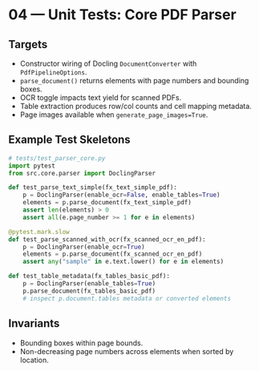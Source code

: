 # 04 — Unit Tests: Core PDF Parser

## Targets
- Constructor wiring of Docling `DocumentConverter` with `PdfPipelineOptions`.
- `parse_document()` returns elements with page numbers and bounding boxes.
- OCR toggle impacts text yield for scanned PDFs.
- Table extraction produces row/col counts and cell mapping metadata.
- Page images available when `generate_page_images=True`.

## Example Test Skeletons
```python
# tests/test_parser_core.py
import pytest
from src.core.parser import DoclingParser

def test_parse_text_simple(fx_text_simple_pdf):
    p = DoclingParser(enable_ocr=False, enable_tables=True)
    elements = p.parse_document(fx_text_simple_pdf)
    assert len(elements) > 0
    assert all(e.page_number >= 1 for e in elements)

@pytest.mark.slow
def test_parse_scanned_with_ocr(fx_scanned_ocr_en_pdf):
    p = DoclingParser(enable_ocr=True)
    elements = p.parse_document(fx_scanned_ocr_en_pdf)
    assert any("sample" in e.text.lower() for e in elements)

def test_table_metadata(fx_tables_basic_pdf):
    p = DoclingParser(enable_tables=True)
    p.parse_document(fx_tables_basic_pdf)
    # inspect p.document.tables metadata or converted elements
```

## Invariants
- Bounding boxes within page bounds.
- Non-decreasing page numbers across elements when sorted by location.
